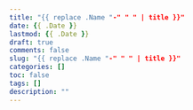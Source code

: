 ```yaml
---
title: "{{ replace .Name "-" " " | title }}"
date: {{ .Date }}
lastmod: {{ .Date }}
draft: true
comments: false
slug: "{{ replace .Name "-" " " | title }}"
categories: []
toc: false
tags: []
description: ""
---
```

